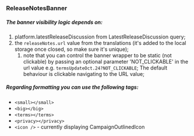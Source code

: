 ### ReleaseNotesBanner

##### The banner visibility logic depends on:

1. platform.latestReleaseDiscussion from LatestReleaseDiscussion query;
2. the `releaseNotes.url` value from the translations (it's added to the local storage once closed, so make sure it's unique);
   1. note that you can control the banner wrapper to be static (not clickable) by passing an optional parameter 'NOT_CLICKABLE' in the url value e.g. `termsUpdateOct.24?NOT_CLICKABLE`; The default behaviour is clickable navigating to the URL value;

##### Regarding formatting you can use the following tags:

- `<small></small>`
- `<big></big>`
- `<terms></terms>`
- `<privacy></privacy>`
- `<icon />` - currently displaying CampaignOutlinedIcon
